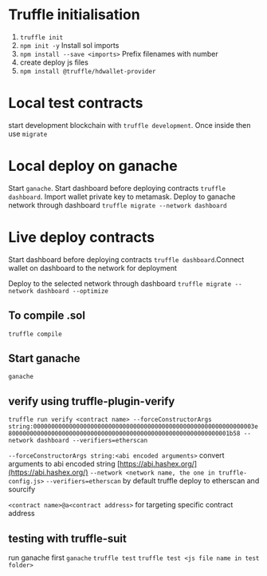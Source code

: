 # Truffle initialisation
1. `truffle init`
2. `npm init -y`
Install sol imports
3. `npm install --save <imports>`
Prefix filenames with number
4. create deploy js files
5. `npm install @truffle/hdwallet-provider`

# Local test contracts
start development blockchain with `truffle development`. Once inside then use `migrate`

# Local deploy on ganache
Start `ganache`. Start dashboard before deploying contracts `truffle dashboard`. Import wallet private key to metamask. Deploy to ganache network through dashboard `truffle migrate --network dashboard`

# Live deploy contracts
Start dashboard before deploying contracts `truffle dashboard`.Connect wallet on dashboard to the network for deployment

Deploy to the selected network through dashboard `truffle migrate --network dashboard --optimize`

## To compile .sol
`truffle compile`

## Start ganache
`ganache`

## verify using truffle-plugin-verify
`truffle run verify <contract name> --forceConstructorArgs string:00000000000000000000000000000000000000000000000000000000000003e80000000000000000000000000000000000000000000000000000000000001b58 --network dashboard --verifiers=etherscan`

`--forceConstructorArgs string:<abi encoded arguments>` convert arguments to abi encoded string [https://abi.hashex.org/](https://abi.hashex.org/)
`--network <network name, the one in truffle-config.js>`
`--verifiers=etherscan` by default truffle deploy to etherscan and sourcify

`<contract name>@a<contract address>` for targeting specific contract address

## testing with truffle-suit
run ganache first
`ganache`
`truffle test`
`truffle test <js file name in test folder>`